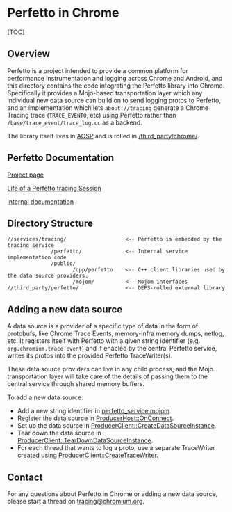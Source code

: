 # Perfetto in Chrome

[TOC]

## Overview

Perfetto is a project intended to provide a common platform for performance
instrumentation and logging across Chrome and Android, and this directory
contains the  code integrating the Perfetto library into Chrome. Specifically
it provides a Mojo-based transportation layer which any individual new data source can
build on to send logging protos to Perfetto, and an implementation which lets
`about://tracing` generate a Chrome Tracing trace  (`TRACE_EVENT0`, etc) using
Perfetto rather than `/base/trace_event/trace_log.cc` as a backend.

The library itself lives in [AOSP](https://android.googlesource.com/platform/external/perfetto/)
and is rolled in [/third_party/chrome/](https://cs.chromium.org/chromium/src/third_party/perfetto/).

## Perfetto Documentation

[Project page](https://android.googlesource.com/platform/external/perfetto/+/master/README.md)

[Life of a Perfetto tracing Session](https://android.googlesource.com/platform/external/perfetto/+/master/docs/life-of-a-tracing-session.md)

[Internal documentation](http://go/perfetto-project)

## Directory Structure

```
//services/tracing/                   <-- Perfetto is embedded by the tracing service
              /perfetto/              <-- Internal service implementation code
              /public/
                     /cpp/perfetto    <-- C++ client libraries used by the data source providers.
                     /mojom/          <-- Mojom interfaces
//third_party/perfetto/               <-- DEPS-rolled external library
```

## Adding a new data source

A data source is a provider of a specific type of data in the form of protobufs,
like Chrome Trace Events, memory-infra memory dumps, netlog, etc. It registers itself
with Perfetto with a given string identifier (e.g. `org.chromium.trace-event`) and if enabled
by the central Perfetto service, writes its protos into the provided Perfetto TraceWriter(s).

These data source providers can live in any child process, and the Mojo transportation layer
will take care of the details of passing them to the central service through shared memory
buffers.

To add a new data source:

* Add a new string identifier in [perfetto_service.mojom](/services/tracing/public/mojom/perfetto_service.mojom).
* Register the data source in [ProducerHost::OnConnect](/services/tracing/perfetto/producer_host.cc).
* Set up the data source in [ProducerClient::CreateDataSourceInstance](/services/tracing/public/cpp/perfetto/producer_client.cc).
* Tear down the data source in [ProducerClient::TearDownDataSourceInstance](/services/tracing/public/cpp/perfetto/producer_client.cc).
* For each thread that wants to log a proto, use a separate TraceWriter created using
  [ProducerClient::CreateTraceWriter](/services/tracing/public/cpp/perfetto/producer_client.cc).

## Contact

For any questions about Perfetto in Chrome or adding a new data source, please
start a thread on [tracing@chromium.org](https://groups.google.com/a/chromium.org/forum/#!forum/tracing).
